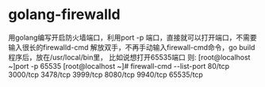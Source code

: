 # golang-firewalld
用golang编写开启防火墙端口，利用port -p 端口，直接就可以打开端口，不需要输入很长的firewalld-cmd
解放双手，不再手动输入firewall-cmd命令，go build程序后，放在/usr/local/bin里， 比如说想打开65535端口 则:
 [root@localhost ~]port -p 65535
 [root@localhost ~]# firewall-cmd --list-port
80/tcp 3000/tcp 3478/tcp 3999/tcp 8080/tcp 9940/tcp 65535/tcp
